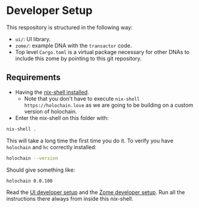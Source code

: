 # Developer Setup

This respository is structured in the following way:

- `ui/`: UI library.
- `zome/`: example DNA with the `transactor` code.
- Top level `Cargo.toml` is a virtual package necessary for other DNAs to include this zome by pointing to this git repository.

## Requirements

- Having the [nix-shell installed](https://developer.holochain.org/docs/install/#install-the-nix-package-manager).
  - Note that you don't have to execute `nix-shell https://holochain.love` as we are going to be building on a custom version of holochain.
- Enter the nix-shell on this folder with:

```bash
nix-shell .
```

This will take a long time the first time you do it. To verify you have `holochain` and `hc` correctly installed: 

```bash
holochain --version
```

Should give something like:

```bash
holochain 0.0.100
```

Read the [UI developer setup](/ui/README.md) and the [Zome developer setup](/zome/README.md). Run all the instructions there always from inside this nix-shell.
